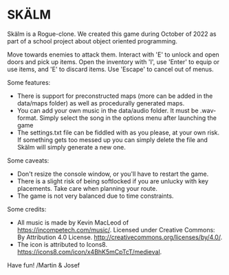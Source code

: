 # SKÄLM

Skälm is a Rogue-clone. We created this game during October of 2022 as part of a school project about object oriented programming.

Move towards enemies to attack them.
Interact with 'E' to unlock and open doors and pick up items. 
Open the inventory with 'I', use 'Enter' to equip or use items, and 'E' to discard items.
Use 'Escape' to cancel out of menus.

Some features:
- There is support for preconstructed maps (more can be added in the data/maps folder) as well as procedurally generated maps.
- You can add your own music in the data/audio folder. It must be .wav-format. Simply select the song in the options menu after launching the game
- The settings.txt file can be fiddled with as you please, at your own risk. 
  If something gets too messed up you can simply delete the file and Skälm will simply generate a new one.

Some caveats:
- Don't resize the console window, or you'll have to restart the game.
- There is a slight risk of being softlocked if you are unlucky with key placements. Take care when planning your route.
- The game is not very balanced due to time constraints.

Some credits:
- All music is made by Kevin MacLeod of https://incompetech.com/music/.
  Licensed under Creative Commons: By Attribution 4.0 License.
  http://creativecommons.org/licenses/by/4.0/.
- The icon is attributed to Icons8.
  https://icons8.com/icon/x4BhK5mCpTcT/medieval.


Have fun!
/Martin & Josef
